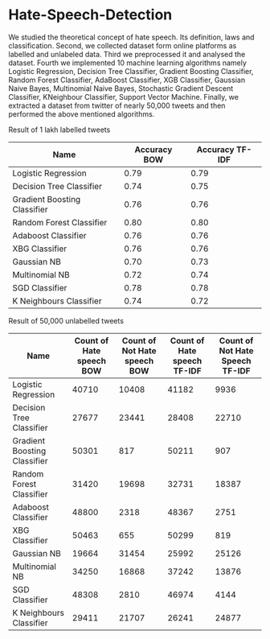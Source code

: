 # Hate-Speech-Detection
We studied the theoretical concept of hate speech. Its definition, laws and classification. Second, we collected dataset form online platforms as labelled and unlabeled data. Third we preprocessed it and analysed the dataset. Fourth we implemented 10 machine learning  algorithms namely Logistic Regression, Decision Tree Classifier, Gradient Boosting Classifier, Random Forest Classifier, AdaBoost Classifier, XGB Classifier, Gaussian Naive Bayes, Multinomial Naive Bayes, Stochastic Gradient Descent Classifier, KNeighbour Classifier, Support Vector Machine. Finally, we extracted a dataset from twitter of nearly 50,000 tweets and then performed the above mentioned algorithms.

Result of 1 lakh labelled tweets

|Name|Accuracy BOW|Accuracy TF-IDF|
|---|---|---|
Logistic Regression|0.79|0.79|
Decision Tree Classifier|0.74|0.75
Gradient Boosting Classifier|0.76|0.76
Random Forest Classifier|0.80|0.80
Adaboost Classifier|0.76|0.76
XBG Classifier|0.76|0.76
Gaussian NB|0.70|0.73
Multinomial NB|0.72|0.74
SGD Classifier|0.78|0.78
K Neighbours Classifier|0.74|0.72

Result of 50,000 unlabelled tweets

|Name |Count of Hate speech BOW|Count of Not Hate speech BOW|Count of Hate speech TF-IDF|Count of Not Hate Speech TF-IDF|
|---|---|---|---|---|
Logistic Regression|40710|10408|41182|9936
Decision Tree Classifier|27677|23441|28408|22710
Gradient Boosting Classifier|50301|817|50211|907
Random Forest Classifier|31420|19698|32731|18387
Adaboost Classifier|48800|2318|48367|2751
XBG Classifier|50463|655|50299|819
Gaussian NB|19664|31454|25992|25126
Multinomial NB|34250|16868|37242|13876
SGD Classifier|48308|2810|46974|4144
K Neighbours Classifier|29411|21707|26241|24877

